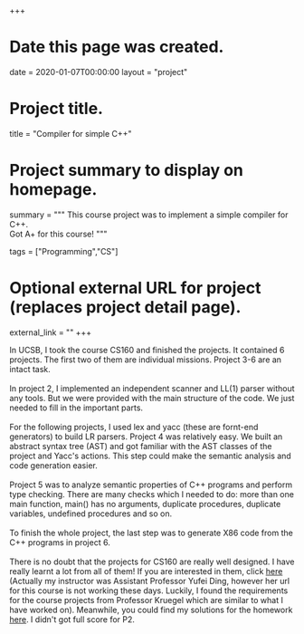 +++
# Date this page was created.
date = 2020-01-07T00:00:00
layout = "project"

# Project title.
title = "Compiler for simple C++"

# Project summary to display on homepage.
summary = """
 This course project was to implement a simple compiler for C++. <br>
 Got A+ for this course!
 """

tags = ["Programming","CS"]

# Optional external URL for project (replaces project detail page).
external_link = ""
+++

In UCSB, I took the course CS160 and finished the projects. It contained 6 projects. The first two of 
them are individual missions. Project 3-6 are an intact task. <br><br>
In project 2, I implemented an independent scanner and LL(1) parser without any tools. But we
were provided with the main structure of the code. We just needed to fill in the important parts. <br><br>
For the following projects, I used lex and yacc (these are fornt-end generators) to build LR parsers.
Project 4 was relatively easy. We built an abstract syntax tree (AST) and got familiar with the AST classes
of the project and Yacc's actions. This step could make the semantic analysis and code generation
easier.  <br><br>
Project 5 was to analyze semantic properties of C++ programs and perform type checking. There are many
checks which I needed to do: more than one main function, main() has no arguments, duplicate procedures,
duplicate variables, undefined procedures and so on. <br><br>
To finish the whole project, the last step was to generate X86 code from the C++ programs in
project 6. <br><br>
There is no doubt that the projects for CS160 are really well designed. I have really learnt a lot from all
of them! If you are interested in them, click
[here](https://sites.cs.ucsb.edu/~chris/teaching/cs160/index.html) (Actually my instructor was Assistant
Professor Yufei Ding, however her url for this course is not working these days. Luckily, I found the 
requirements for the course projects from Professor Kruegel which are similar to what I have worked
on).
Meanwhile, you could find my solutions for the homework
[here](https://github.com/pengzhi1998/Compiler-for-simple-cpp-of-UCSB-CS160). I didn't got full score for
P2. <br>
